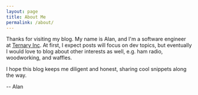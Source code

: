 ```yaml
---
layout: page
title: About Me
permalink: /about/
---
```


Thanks for visiting my blog. My name is Alan, and I'm a software engineer at [Ternary Inc](https://ternary.app/). At first, I expect posts will focus on dev topics, but eventually I would love to blog about other interests as well, e.g. ham radio, woodworking, and waffles.

I hope this blog keeps me diligent and honest, sharing cool snippets along the way.

-- Alan
